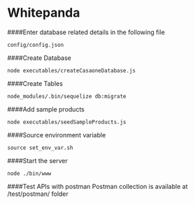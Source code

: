 # Whitepanda

####Enter database related details in the following file
```
config/config.json
```

####Create Database
```
node executables/createCasaoneDatabase.js
```

####Create Tables
```
node_modules/.bin/sequelize db:migrate
```

####Add sample products
```
node executables/seedSampleProducts.js
```

####Source environment variable
```
source set_env_var.sh
```

####Start the server
```
node ./bin/www
```

####Test APIs with postman
Postman collection is available at /test/postman/ folder


